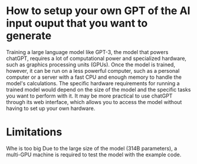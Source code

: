 # How to setup your own GPT of the AI input ouput that you want to generate

Training a large language model like GPT-3, the model that powers chatGPT, requires a lot of computational power and specialized hardware, such as graphics processing units (GPUs). 
Once the model is trained, however, it can be run on a less powerful computer, such as a personal computer or a server with a fast CPU and enough memory to handle the model's calculations. 
The specific hardware requirements for running a trained model would depend on the size of the model and the specific tasks you want to perform with it. It may be more practical to use chatGPT 
through its web interface, which allows you to access the model without having to set up your own hardware.

# Limitations 


Whe is too big
Due to the large size of the model (314B parameters), a multi-GPU machine is required to test the model with the example code.

